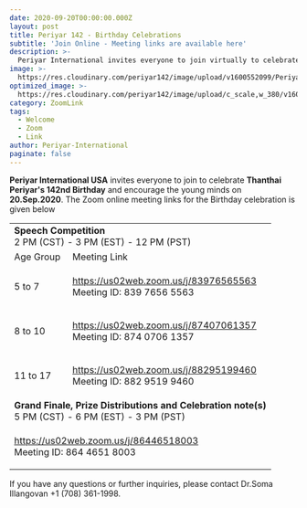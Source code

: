 ```yaml
---
date: 2020-09-20T00:00:00.000Z
layout: post
title: Periyar 142 - Birthday Celebrations
subtitle: 'Join Online - Meeting links are available here'
description: >-
  Periyar International invites everyone to join virtually to celebrate Periyar's 142nd birthday.
image: >-
  https://res.cloudinary.com/periyar142/image/upload/v1600552099/Periyar142_tlfiar.png
optimized_image: >-
  https://res.cloudinary.com/periyar142/image/upload/c_scale,w_380/v1600552099/Periyar142_tlfiar.png
category: ZoomLink
tags:
  - Welcome
  - Zoom
  - Link
author: Periyar-International
paginate: false
---
```


<strong>Periyar International USA</strong> invites everyone to join to celebrate <strong>Thanthai Periyar's 142nd Birthday</strong> and encourage the young minds on <strong>20.Sep.2020</strong>. The Zoom online meeting links for the Birthday celebration is given below

<table>
  <tbody>
    <tr>
      <td colspan=2><strong>Speech Competition</strong><br/>2 PM (CST) - 3 PM (EST) - 12 PM (PST)</td>
    </tr>
    <tr>
      <td>Age Group</td>
      <td>Meeting Link</td>
    </tr>
    <tr>
      <td>5 to 7</td>
      <td><p><a href='https://us02web.zoom.us/j/83976565563'>https://us02web.zoom.us/j/83976565563</a><br/>Meeting ID: 839 7656 5563</p>
      </td>
    </tr>
    <tr>
      <td>8 to 10</td>
      <td><p><a href='https://us02web.zoom.us/j/87407061357'>https://us02web.zoom.us/j/87407061357</a><br/>Meeting ID: 874 0706 1357</p>
      </td>
    </tr>
      <tr>
      <td>11 to 17</td>
      <td><p><a href='https://us02web.zoom.us/j/88295199460'>https://us02web.zoom.us/j/88295199460</a><br/>Meeting ID: 882 9519 9460</p>
      </td>
    </tr>
    <tr>
      <td colspan=2><strong>Grand Finale, Prize Distributions and Celebration note(s)</strong><br/>5 PM (CST) - 6 PM (EST) - 3 PM (PST)</td>
    </tr>
    <tr>
      <td colspan=2><p><a href='https://us02web.zoom.us/j/86446518003'>https://us02web.zoom.us/j/86446518003</a><br/>Meeting ID: 864 4651 8003</p></td>
    </tr>
  </tbody>
</table>

If you have any questions or further inquiries, please contact Dr.Soma Illangovan +1 (708) 361-1998.